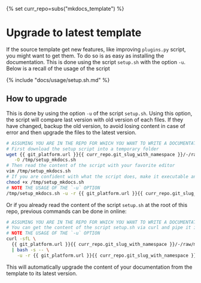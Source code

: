 {% set curr_repo=subs("mkdocs_template") %}
# Upgrade to latest template

If the source template get new features, like improving `plugins.py` script,
you might want to get them. To do so is as easy as installing the documentation.
This is done using the script `setup.sh` with the option `-u`. Below is a recall
of the usage of the script

{% include "docs/usage/setup.sh.md" %}

## How to upgrade

This is done by using the option `-u` of the script `setup.sh`. Using this
option, the script will compare last version with old version of each files. If
they have changed, backup the old version, to avoid losing content in case of
error and then upgrade the files to the latest version.

```bash
# ASSUMING YOU ARE IN THE REPO FOR WHICH YOU WANT TO WRITE A DOCUMENTATION
# First download the setup script into a temporary folder
wget {{ git_platform.url }}{{ curr_repo.git_slug_with_namespace }}/-/raw/master/setup.sh \
   -O /tmp/setup_mkdocs.sh
# Then read the content of the script with your favorite editor
vim /tmp/setup_mkdocs.sh
# If you are confident with what the script does, make it executable and run it
chmod +x /tmp/setup_mkdocs.sh
# NOTE THE USAGE OF THE `-u` OPTION
/tmp/setup_mkdocs.sh -u -r {{ git_platform.url }}{{ curr_repo.git_slug_with_namespace }}
```

Or if you already read the content of the script `setup.sh` at the root of this
repo, previous commands can be done in online:

```bash
# ASSUMING YOU ARE IN THE REPO FOR WHICH YOU WANT TO WRITE A DOCUMENTATION
# You can get the content of the script setup.sh via curl and pipe it into bash
# NOTE THE USAGE OF THE `-u` OPTION
curl -sfL \
  {{ git_platform.url }}{{ curr_repo.git_slug_with_namespace }}/-/raw/master/setup.sh \
  | bash -s -- \
    -u -r {{ git_platform.url }}{{ curr_repo.git_slug_with_namespace }}
```

This will automatically upgrade the content of your documentation from the
template to its latest version.

